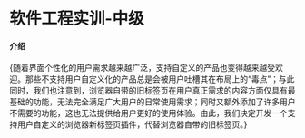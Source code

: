 # 软件工程实训-中级

#### 介绍
{随着界面个性化的用户需求越来越广泛，支持自定义的产品也变得越来越受欢迎。那些不支持用户自定义化的产品总是会被用户吐槽其在布局上的“毒点”；与此同时，我们也注意到，浏览器自带的旧标签页在用户真正需求的内容方面仅具有最基础的功能，无法完全满足广大用户的日常使用需求；同时又额外添加了许多用户不需要的功能，这也无法提供给用户更好的使用体验。由此，我们决定开发一个支持用户自定义的浏览器新标签页插件，代替浏览器自带的旧标签页。}

